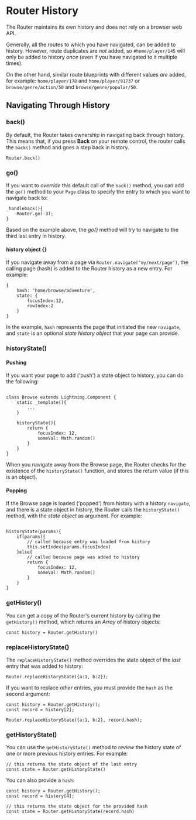 # Router History


The Router maintains its own history and does not rely on a browser web API.


Generally, all the routes to which you have navigated, can be added to history. However, route duplicates are *not* added, so `#home/player/145` will only be added to history *once* (even if you have navigated to it multiple times).


On the other hand, similar route blueprints with different values *are* added, for example: `home/player/178` and `home/player/91737`
or
`browse/genre/action/50` and `browse/genre/popular/50`.

## Navigating Through History

### back()


By default, the Router takes ownership in navigating back through history. This means that, if you press **Back** on your remote control, the router calls the `back()` method and goes a step back in history.


```
Router.back()
```

### go()


If you want to *override* this default call of the `back()` method, you can add the `go()` method to your `Page` class to specify the entry to which you want to navigate back to:


```
_handleback(){
    Router.go(-3);
}
```


Based on the example above, the *go()* method will try to navigate to the third last entry in history.

#### history object {}


If you navigate away from a page via `Router.navigate("my/next/page")`, the calling page (hash) is added to the Router history as a new entry. For example:


```
{
    hash: 'home/browse/adventure',
    state: {
        focusIndex:12,
        rowIndex:2
    }
}
```


In the example, `hash` represents the page that initiated the new `navigate`, and `state` is an optional *state history object* that your page can provide.

### historyState()

#### Pushing


If you want your page to add ('push') a state object to history, you can do the following:


```

class Browse extends Lightning.Component {    
    static _template(){
        ...
    }
    
    historyState(){
        return {
            focusIndex: 12,
            someVal: Math.random()
        }
    }    
}
```


When you navigate away from the Browse page, the Router checks for the existence of the `historyState()` function,
and stores the return value (if this is an object).

#### Popping


If the Browse page is loaded ('popped') from history with a history `navigate`, and there is a state object in history, the Router calls
the `historyState()` method, with the *state object* as argument. For example:


```

historyState(params){
    if(params){
        // called because entry was loaded from history
        this.setIndex(params.focusIndex)
    }else{
        // called because page was added to history
        return {
            focusIndex: 12,
            someVal: Math.random()
        }
    }
}
```

### getHistory()


You can get a copy of the Router's current history by calling the `getHistory()` method, which returns an *Array* of history objects:


```
const history = Router.getHistory()
```

### replaceHistoryState()


The `replaceHistoryState()` method overrides the state object of the *last* entry that was added to history:


```
Router.replaceHistoryState({a:1, b:2});
```


If you want to replace *other*
entries, you must provide the `hash` as the second argument:


```
const history = Router.getHistory();
const record = history[2];

Router.replaceHistoryState({a:1, b:2}, record.hash);
```

### getHistoryState()


You can use the `getHistoryState()` method to *review* the history state of one or more previous history entries. For example:


```
// this returns the state object of the last entry
const state = Router.getHistoryState()
```


You can also provide a `hash`:


```
const history = Router.getHistory();
const record = history[4];

// this returns the state object for the provided hash
const state = Router.getHistoryState(record.hash)
```